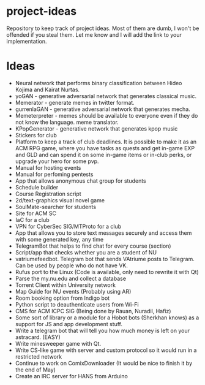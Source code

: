# project-ideas
Repository to keep track of project ideas. Most of them are dumb, I won't be offended if you steal them. Let me know and I will add the link to your implementation.

# Ideas
* Neural network that performs binary classification between Hideo Kojima and Kairat Nurtas.
* yoGAN - generative adversarial network that generates classical music.
* Memerator - generate memes in twitter format.
* gurrenlaGAN - generative adversarial network that generates mecha.
* Memeterpreter - memes should be available to everyone even if they do not know the language. meme translator.
* KPopGenerator - generative network that generates kpop music
* Stickers for club
* Platform to keep a track of club deadlines. It is possible to make it as an ACM RPG game, where you have tasks as quests and get in-game EXP and GLD and can spend it on some in-game items or in-club perks, or upgrade your hero for some pvp.
* Manual for hosting events
* Manual for perfoming pentests
* App that allows anonymous chat group for students
* Schedule builder
* Course Registration script
* 2d/text-graphics visual novel game
* SoulMate-searcher for students
* Site for ACM SC
* IaC for a club
* VPN for CyberSec SIG/MTProto for a club
* App that allows you to store text messages securely and access them with some generated key, any time
* TelegramBot that helps to find chat for every course (section)
* Script/app that checks whether you are a student of NU
* vatriumefeedbot. Telegram bot that sends VAtriume posts to Telegram. Can be used by people who do not have VK.
* Rufus port to the Linux (Code is available, only need to rewrite it with Qt)
* Parse the my.nu.edu and collect a database
* Torrent Client within University network
* Map Guide for NU events (Probably using AR)
* Room booking option from Indigo bot
* Python script to deauthenticate users from Wi-Fi
* CMS for ACM ICPC SIG (Being done by Rauan, Nuradil, Hafiz)
* Some sort of library or a module for a Hobot bots (Sherkhan knows) as a support for JS and app development stuff.
* Write a telegram bot that will tell you how much money is left on your astracard. (EASY)
* Write minesweeper game with Qt.
* Write CS-like game with server and custom protocol so it would run in a restricted network
* Continue to work on ComixDownloader (It would be nice to finish it by the end of May)
* Create an IRC server for HANS from Arduino
